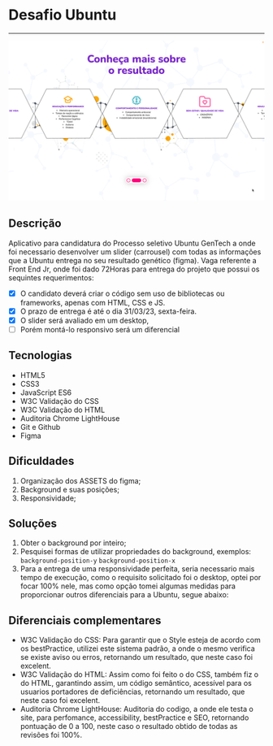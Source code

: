 # Desafio Ubuntu
---

![Imagem do aplicativo](/assets/readmeAssets/app.png) 

## Descrição

Aplicativo para candidatura do Processo seletivo Ubuntu GenTech a onde foi necessario desenvolver um slider (carrousel) com todas as informações que a Ubuntu entrega no seu resultado genético (figma). 
Vaga referente a Front End Jr, onde foi dado 72Horas para entrega do projeto que possui os sequintes requerimentos:

- [x] O candidato deverá criar o código sem uso de bibliotecas ou frameworks, apenas com HTML, CSS e JS.
- [x] O prazo de entrega é até o dia 31/03/23, sexta-feira.
- [x] O slider será avaliado em um desktop, 
- [ ] Porém montá-lo responsivo será um diferencial

## Tecnologias 

- HTML5
- CSS3
- JavaScript ES6
- W3C Validação do CSS
- W3C Validação do HTML
- Auditoria Chrome LightHouse
- Git e Github
- Figma

## Dificuldades 

1. Organização dos ASSETS do figma;
2. Background e suas posições;
3. Responsividade;

## Soluções

1. Obter o background por inteiro;
2. Pesquisei formas de utilizar propriedades do background, exemplos: 
`background-position-y`
`background-position-x`
3. Para a entrega de uma responsividade perfeita, seria necessario mais tempo de execução, como o requisito solicitado foi o desktop, optei por focar 100% nele, mas como opção tomei algumas medidas para proporcionar outros diferenciais para a Ubuntu, segue abaixo:

## Diferenciais complementares

- W3C Validação do CSS: Para garantir que o Style esteja de acordo com os bestPractice, utilizei este sistema padrão, a onde o mesmo verifica se existe aviso ou erros, retornando um resultado, que neste caso foi excelent.
- W3C Validação do HTML: Assim como foi feito o do CSS, também fiz o do HTML, garantindo assim, um código semântico, acessível para os usuarios portadores de deficiências, retornando um resultado, que neste caso foi excelent.
- Auditoria Chrome LightHouse: Auditoria do codigo, a onde ele testa o site, para perfomance, accessibility, bestPractice e SEO, retornando pontuação de 0 a 100, neste caso o resultado obtido de todas as revisões foi 100%.
